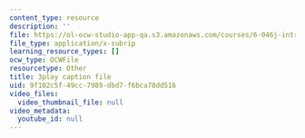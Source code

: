 ```yaml
---
content_type: resource
description: ''
file: https://ol-ocw-studio-app-qa.s3.amazonaws.com/courses/6-046j-introduction-to-algorithms-sma-5503-fall-2005/9f102c5f49cc7989dbd7f6bca78dd516_zjUDy6a5vx4.srt
file_type: application/x-subrip
learning_resource_types: []
ocw_type: OCWFile
resourcetype: Other
title: 3play caption file
uid: 9f102c5f-49cc-7989-dbd7-f6bca78dd516
video_files:
  video_thumbnail_file: null
video_metadata:
  youtube_id: null
---
```

